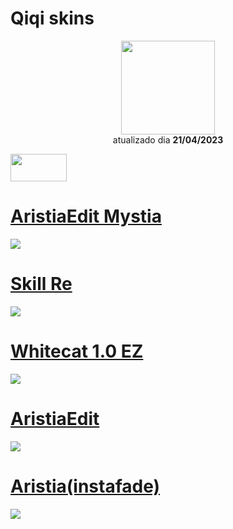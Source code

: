 # Qiqi skins

<p align="center">
   <a href="https://osu.ppy.sh/users/15251627">
    <img src="https://a.ppy.sh/15251627"
         width="150"
         height="150">
   </a>
<br>
  atualizado dia
  <b> 21/04/2023 </b>
</p>
<div align="left">
   <a href="https://osu.ppy.sh/community/forums/topics/1679931?n=1">
  <img src="https://assets.ppy.sh/profile-badges/dtt-2023.png" 
       width="90" 
       height="44"></a>
</div>

   
# [AristiaEdit Mystia](https://github.com/Yumiih/Skins/raw/main/qiqi/AristiaEdit_Mistya.osk)
[![](https://osu.ppy.sh/ss/18558434/3ea3)](https://github.com/Yumiih/Skins/raw/main/qiqi/AristiaEdit_Mistya.osk)

# [Skill Re](https://github.com/Yumiih/Skins/raw/main/qiqi/Skill%20Re.osk)
[![](https://osu.ppy.sh/ss/18558470/417e)](https://github.com/Yumiih/Skins/raw/main/qiqi/Skill%20Re.osk)

# [Whitecat 1.0 EZ](https://github.com/Yumiih/Skins/raw/main/qiqi/-__WhiteCat_1.0_EZ_-.osk)
[![](https://osu.ppy.sh/ss/18558472/99a2)](https://github.com/Yumiih/Skins/raw/main/qiqi/-__WhiteCat_1.0_EZ_-.osk)

# [AristiaEdit](https://github.com/Yumiih/Skins/raw/main/qiqi/AristiaEdit.osk)
[![](https://osu.ppy.sh/ss/18558480/3ce1)](https://github.com/Yumiih/Skins/raw/main/qiqi/AristiaEdit.osk)

# [Aristia(instafade)](https://github.com/Yumiih/Skins/raw/main/qiqi/Aristia(instafade).osk)
[![](https://osu.ppy.sh/ss/18558488/3e7a)](https://github.com/Yumiih/Skins/raw/main/qiqi/Aristia(instafade).osk)
